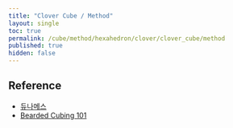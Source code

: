 ```yaml
---
title: "Clover Cube / Method"
layout: single
toc: true
permalink: /cube/method/hexahedron/clover/clover_cube/method
published: true
hidden: false
---
```


<head>
  <base target="_blank">
</head>



## Reference

- [듀나메스](https://youtu.be/aLxuKQLSemU)
- [Bearded Cubing 101](https://youtu.be/1XAsib2WW0k)
